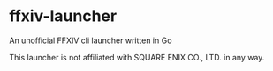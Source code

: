 # ffxiv-launcher
An unofficial FFXIV cli launcher written in Go


This launcher is not affiliated with SQUARE ENIX CO., LTD. in any way.
